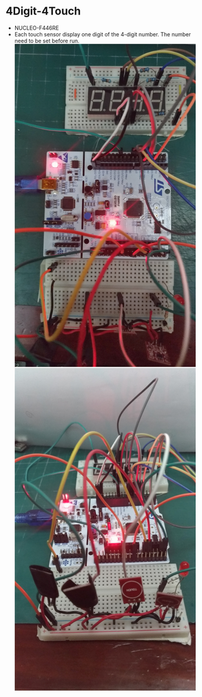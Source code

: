 # 4Digit-4Touch
* NUCLEO-F446RE
* Each touch sensor display one digit of the 4-digit number. The number need to be set before run.
![front][0]
![top][1]

[0]: https://github.com/liuy3/4Digit-4Touch/blob/master/doc/front.jpg		"front"
[1]: https://github.com/liuy3/4Digit-4Touch/blob/master/doc/top.jpg		"top"
